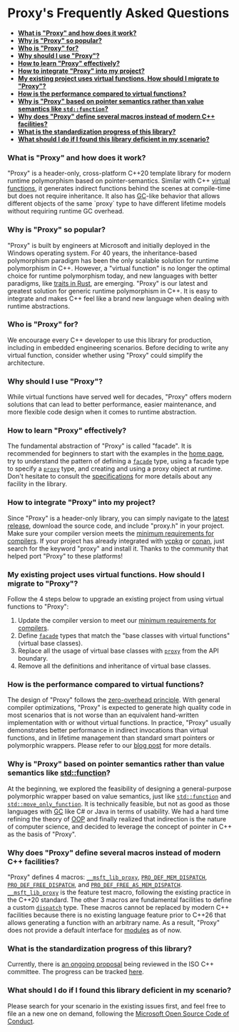 # Proxy's Frequently Asked Questions

- [**What is "Proxy" and how does it work?**](#what)
- [**Why is "Proxy" so popular?**](#why-popular)
- [**Who is "Proxy" for?**](#who-for)
- [**Why should I use "Proxy"?**](#why-use)
- [**How to learn "Proxy" effectively?**](#how-learn)
- [**How to integrate "Proxy" into my project?**](#how-integrate)
- [**My existing project uses virtual functions. How should I migrate to "Proxy"?**](#how-migrate)
- [**How is the performance compared to virtual functions?**](#performance)
- [**Why is "Proxy" based on pointer semantics rather than value semantics like `std::function`?**](#why-pointer)
- [**Why does "Proxy" define several macros instead of modern C++ facilities?**](#why-macros)
- [**What is the standardization progress of this library?**](#standardization)
- [**What should I do if I found this library deficient in my scenario?**](#help-needed)

### <a name="what">What is "Proxy" and how does it work?</a>

"Proxy" is a header-only, cross-platform C++20 template library for modern runtime polymorphism based on pointer-semantics. Similar with C++ [virtual functions](https://en.cppreference.com/w/cpp/language/virtual), it generates indirect functions behind the scenes at compile-time but does not require inheritance. It also has [GC](https://en.wikipedia.org/wiki/Garbage_collection_(computer_science))-like behavior that allows different objects of the same `proxy` type to have different lifetime models without requiring runtime GC overhead.

### <a name="why-popular">Why is "Proxy" so popular?</a>

"Proxy" is built by engineers at Microsoft and initially deployed in the Windows operating system. For 40 years, the inheritance-based polymorphism paradigm has been the only scalable solution for runtime polymorphism in C++. However, a "virtual function" is no longer the optimal choice for runtime polymorphism today, and new languages with better paradigms, like [traits in Rust](https://doc.rust-lang.org/book/ch10-02-traits.html), are emerging. "Proxy" is our latest and greatest solution for generic runtime polymorphism in C++. It is easy to integrate and makes C++ feel like a brand new language when dealing with runtime abstractions.

### <a name="who-for">Who is "Proxy" for?</a>

We encourage every C++ developer to use this library for production, including in embedded engineering scenarios. Before deciding to write any virtual function, consider whether using "Proxy" could simplify the architecture.

### <a name="why-use">Why should I use "Proxy"?</a>

While virtual functions have served well for decades, "Proxy" offers modern solutions that can lead to better performance, easier maintenance, and more flexible code design when it comes to runtime abstraction.

### <a name="how-learn">How to learn "Proxy" effectively?</a>

The fundamental abstraction of "Proxy" is called "facade". It is recommended for beginners to start with the examples in the [home page](README.md#quick-start), try to understand the pattern of defining a [`facade`](spec/facade.md) type, using a facade type to specify a [`proxy`](spec/proxy/README.md) type, and creating and using a proxy object at runtime. Don't hesitate to consult the [specifications](spec/README.md) for more details about any facility in the library.

### <a name="how-integrate">How to integrate "Proxy" into my project?</a>

Since "Proxy" is a header-only library, you can simply navigate to the [latest release](https://github.com/microsoft/proxy/releases), download the source code, and include "proxy.h" in your project. Make sure your compiler version meets the [minimum requirements for compilers](README.md#minimum-requirements-for-compilers). If your project has already integrated with [vcpkg](https://vcpkg.io/) or [conan](https://conan.io/), just search for the keyword "proxy" and install it. Thanks to the community that helped port "Proxy" to these platforms!

### <a name="how-migrate">My existing project uses virtual functions. How should I migrate to "Proxy"?</a>

Follow the 4 steps below to upgrade an existing project from using virtual functions to "Proxy":

1. Update the compiler version to meet our [minimum requirements for compilers](README.md#minimum-requirements-for-compilers).
2. Define [`facade`](spec/facade.md) types that match the "base classes with virtual functions" (virtual base classes).
3. Replace all the usage of virtual base classes with [`proxy`](spec/proxy/README.md) from the API boundary.
4. Remove all the definitions and inheritance of virtual base classes.

### <a name="performance">How is the performance compared to virtual functions?</a>

The design of "Proxy" follows the [zero-overhead principle](https://en.cppreference.com/w/cpp/language/Zero-overhead_principle). With general compiler optimizations, "Proxy" is expected to generate high quality code in most scenarios that is not worse than an equivalent hand-written implementation with or without virtual functions. In practice, "Proxy" usually demonstrates better performance in indirect invocations than virtual functions, and in lifetime management than standard smart pointers or polymorphic wrappers. Please refer to our [blog post](https://devblogs.microsoft.com/cppblog/analyzing-the-performance-of-the-proxy-library/) for more details.

### <a name="why-pointer">Why is "Proxy" based on pointer semantics rather than value semantics like [std::function](https://en.cppreference.com/w/cpp/utility/functional/function)?</a>

At the beginning, we explored the feasibility of designing a general-purpose polymorphic wrapper based on value semantics, just like [`std::function`](https://en.cppreference.com/w/cpp/utility/functional/function) and [`std::move_only_function`](https://en.cppreference.com/w/cpp/utility/functional/move_only_function). It is technically feasible, but not as good as those languages with [GC](https://en.wikipedia.org/wiki/Garbage_collection_(computer_science)) like C# or Java in terms of usability. We had a hard time refining the theory of [OOP](https://en.wikipedia.org/wiki/Object-oriented_programming) and finally realized that indirection is the nature of computer science, and decided to leverage the concept of pointer in C++ as the basis of "Proxy".

### <a name="why-macros">Why does "Proxy" define several macros instead of modern C++ facilities?</a>

"Proxy" defines 4 macros: [`__msft_lib_proxy`](spec/msft_lib_proxy.md), [`PRO_DEF_MEM_DISPATCH`](spec/PRO_DEF_MEM_DISPATCH.md), [`PRO_DEF_FREE_DISPATCH`](spec/PRO_DEF_FREE_DISPATCH.md), and [`PRO_DEF_FREE_AS_MEM_DISPATCH`](spec/PRO_DEF_FREE_AS_MEM_DISPATCH.md). [`__msft_lib_proxy`](spec/msft_lib_proxy.md) is the feature test macro, following the existing practice in the C++20 standard. The other 3 macros are fundamental facilities to define a custom [`dispatch`](spec/ProDispatch.md) type. These macros cannot be replaced by modern C++ facilities because there is no existing language feature prior to C++26 that allows generating a function with an arbitrary name. As a result, "Proxy" does not provide a default interface for [modules](https://en.cppreference.com/w/cpp/language/modules) as of now.

### <a name="standardization">What is the standardization progress of this library?</a>

Currently, there is [an ongoing proposal](https://wg21.link/p3086) being reviewed in the ISO C++ committee. The progress can be tracked [here](https://github.com/cplusplus/papers/issues/1741).

### <a name="help-needed">What should I do if I found this library deficient in my scenario?</a>

Please search for your scenario in the existing issues first, and feel free to file an a new one on demand, following the [Microsoft Open Source Code of Conduct](https://opensource.microsoft.com/codeofconduct/).
